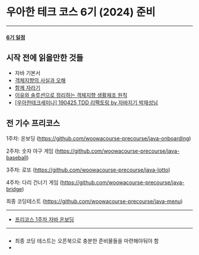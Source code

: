 # 우아한 테크 코스 6기 (2024) 준비

---
#### [6기 일정](일정.md)

## 시작 전에 읽을만한 것들
- 자바 기본서
- [객체지향의 사실과 오해](..%2F..%2FOOP%2F%EA%B0%9D%EC%B2%B4%EC%A7%80%ED%96%A5%EC%9D%98_%EC%82%AC%EC%8B%A4%EA%B3%BC_%EC%98%A4%ED%95%B4%2F%EA%B0%9D%EC%B2%B4%EC%A7%80%ED%96%A5%EC%9D%98_%EC%82%AC%EC%8B%A4%EA%B3%BC_%EC%98%A4%ED%95%B4.md)
- [함께 자라기](..%2F..%2FCS%28ComputerScience%29%2F%EA%B0%9C%EB%B0%9C%EB%B0%A9%EB%B2%95%EB%A1%A0%2F%EC%95%A0%EC%9E%90%EC%9D%BC%2F%ED%95%A8%EA%BB%98_%EC%9E%90%EB%9D%BC%EA%B8%B0%2F%ED%95%A8%EA%BB%98_%EC%9E%90%EB%9D%BC%EA%B8%B0.md)
- [이유와 솔루션으로 정리하는 객체지향 생활체조 원칙](../../OOP/이유와_솔루션으로_정리하는_객체지향_생활체조_원칙.md)
- [[우아한테크세미나] 190425 TDD 리팩토링 by 자바지기 박재성님](우아한테크세미나/TDD리팩토링/우아한테크세미나_TDD_리팩토링.md)



## 전 기수 프리코스
 

1주차: 온보딩 (https://github.com/woowacourse-precourse/java-onboarding)

2주차: 숫자 야구 게임 (https://github.com/woowacourse-precourse/java-baseball)

3주차: 로또 (https://github.com/woowacourse-precourse/java-lotto)

4주차: 다리 건너기 게임 (https://github.com/woowacourse-precourse/java-bridge)

최종 코딩테스트 (https://github.com/woowacourse-precourse/java-menu)

---

- [프리코스 1주차 자바 온보딩](https://github.com/SeongUk52/java-onboarding)



---
### 
- 최종 코딩 테스트는 오픈북으로 충분한 준비물들을 마련해야둬야 함
- 